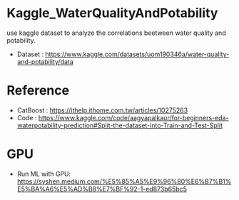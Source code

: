 # Kaggle_WaterQualityAndPotability
use kaggle dataset to analyze the correlations beetween water quality and potability.
- Dataset : https://www.kaggle.com/datasets/uom190346a/water-quality-and-potability/data



# Reference
- CatBoost : https://ithelp.ithome.com.tw/articles/10275263
- Code : https://www.kaggle.com/code/aagyapalkaur/for-beginners-eda-waterpotability-prediction#Split-the-dataset-into-Train-and-Test-Split

# GPU
- Run ML with GPU: https://syshen.medium.com/%E5%85%A5%E9%96%80%E6%B7%B1%E5%BA%A6%E5%AD%B8%E7%BF%92-1-ed873b65bc5
